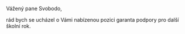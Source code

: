 Vážený pane Svobodo,

rád bych se ucházel o Vámi nabízenou pozici garanta podpory pro další školní rok.

